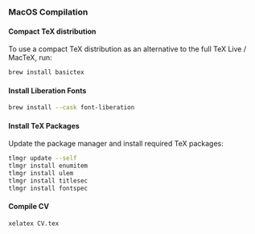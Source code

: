 ### MacOS Compilation

#### Compact TeX distribution
To use a compact TeX distribution as an alternative to the full TeX Live / MacTeX, run:
```bash
brew install basictex
```

#### Install Liberation Fonts
```bash
brew install --cask font-liberation
```

#### Install TeX Packages
Update the package manager and install required TeX packages:
```bash
tlmgr update --self
tlmgr install enumitem
tlmgr install ulem
tlmgr install titlesec
tlmgr install fontspec
```

#### Compile CV
```bash
xelatex CV.tex
```
